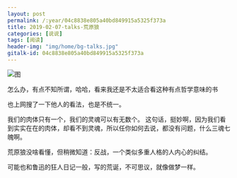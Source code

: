 ```yaml
---
layout: post
permalink: /:year/04c8838e805a40bd849915a5325f373a
title: 2019-02-07-talks-荒原狼
categories: [说说]
tags: [阅读]
header-img: "img/home/bg-talks.jpg"
gitalk-id: 04c8838e805a40bd849915a5325f373a
---
```



![图](http://image.linxingyang.net/image/note/2019/2019-02-07-talks/hyl.jpg)


怎么办，有点不知所谓，哈哈，看来我还是不太适合看这种有点哲学意味的书

也上网搜了一下他人的看法，也是不统一。


我们的肉体只有一个，我们的灵魂可以有无数个。 这句话，挺妙啊，因为我们看到实实在在的肉体，却看不到灵魂，所以任你如何去说，都没有问题，什么三魂七魄啊。


荒原狼没啥看懂，但稍微知道：反战，一个类似多重人格的人内心的纠结。

可能也和鲁迅的狂人日记一般，写的荒诞，不可思议，就像做梦一样。


